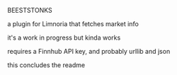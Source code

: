 BEESTSTONKS

a plugin for Limnoria that fetches market info

it's a work in progress but kinda works

requires a Finnhub API key, and probably urllib and json

this concludes the readme
